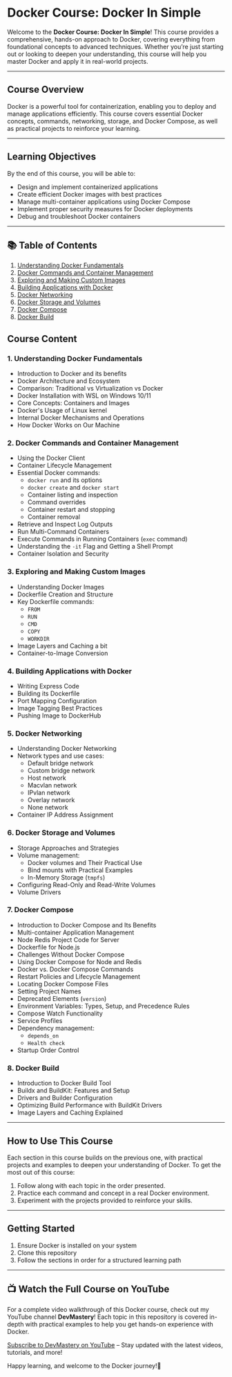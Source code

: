 # Docker Course: Docker In Simple

Welcome to the **Docker Course: Docker In Simple**! This course provides a comprehensive, hands-on approach to Docker, covering everything from foundational concepts to advanced techniques. Whether you’re just starting out or looking to deepen your understanding, this course will help you master Docker and apply it in real-world projects.

---

## Course Overview

Docker is a powerful tool for containerization, enabling you to deploy and manage applications efficiently. This course covers essential Docker concepts, commands, networking, storage, and Docker Compose, as well as practical projects to reinforce your learning.

---

## Learning Objectives

By the end of this course, you will be able to:

- Design and implement containerized applications
- Create efficient Docker images with best practices
- Manage multi-container applications using Docker Compose
- Implement proper security measures for Docker deployments
- Debug and troubleshoot Docker containers

---

## 📚 Table of Contents

1. [Understanding Docker Fundamentals](#m1-understanding-docker-fundamentals)
2. [Docker Commands and Container Management](#m2-docker-commands-and-container-management)
3. [Exploring and Making Custom Images](#m3-exploring-and-making-custom-images)
4. [Building Applications with Docker](#m4-building-applications-with-docker)
5. [Docker Networking](#m5-docker-networking)
6. [Docker Storage and Volumes](#m6-docker-storage-and-volumes)
7. [Docker Compose](#m7-docker-compose)
8. [Docker Build](#m8-docker-build)

## Course Content

### <a name="m1-understanding-docker-fundamentals"></a> 1. Understanding Docker Fundamentals

- Introduction to Docker and its benefits
- Docker Architecture and Ecosystem
- Comparison: Traditional vs Virtualization vs Docker
- Docker Installation with WSL on Windows 10/11
- Core Concepts: Containers and Images
- Docker's Usage of Linux kernel
- Internal Docker Mechanisms and Operations
- How Docker Works on Our Machine

### <a name="m2-docker-commands-and-container-management"></a> 2. Docker Commands and Container Management

- Using the Docker Client
- Container Lifecycle Management
- Essential Docker commands:
  - `docker run` and its options
  - `docker create` and `docker start`
  - Container listing and inspection
  - Command overrides
  - Container restart and stopping
  - Container removal
- Retrieve and Inspect Log Outputs
- Run Multi-Command Containers
- Execute Commands in Running Containers (`exec` command)
- Understanding the `-it` Flag and Getting a Shell Prompt
- Container Isolation and Security

### <a name="m3-exploring-and-making-custom-images"></a> 3. Exploring and Making Custom Images

- Understanding Docker Images
- Dockerfile Creation and Structure
- Key Dockerfile commands:
  - `FROM`
  - `RUN`
  - `CMD`
  - `COPY`
  - `WORKDIR`
- Image Layers and Caching a bit
- Container-to-Image Conversion

### <a name="m4-building-applications-with-docker"></a> 4. Building Applications with Docker

- Writing Express Code
- Building its Dockerfile
- Port Mapping Configuration
- Image Tagging Best Practices
- Pushing Image to DockerHub

### <a name="m5-docker-networking"></a> 5. Docker Networking

- Understanding Docker Networking
- Network types and use cases:
  - Default bridge network
  - Custom bridge network
  - Host network
  - Macvlan network
  - IPvlan network
  - Overlay network
  - None network
- Container IP Address Assignment

### <a name="m6-docker-storage-and-volumes"></a> 6. Docker Storage and Volumes

- Storage Approaches and Strategies
- Volume management:
  - Docker volumes and Their Practical Use
  - Bind mounts with Practical Examples
  - In-Memory Storage (`tmpfs`)
- Configuring Read-Only and Read-Write Volumes
- Volume Drivers

### <a name="m7-docker-compose"></a> 7. Docker Compose

- Introduction to Docker Compose and Its Benefits
- Multi-container Application Management
- Node Redis Project Code for Server
- Dockerfile for Node.js
- Challenges Without Docker Compose
- Using Docker Compose for Node and Redis
- Docker vs. Docker Compose Commands
- Restart Policies and Lifecycle Management
- Locating Docker Compose Files
- Setting Project Names
- Deprecated Elements (`version`)
- Environment Variables: Types, Setup, and Precedence Rules
- Compose Watch Functionality
- Service Profiles
- Dependency management:
  - `depends_on`
  - `Health check`
- Startup Order Control

### <a name="m8-docker-build"></a> 8. Docker Build

- Introduction to Docker Build Tool
- Buildx and BuildKit: Features and Setup
- Drivers and Builder Configuration
- Optimizing Build Performance with BuildKit Drivers
- Image Layers and Caching Explained

---

## How to Use This Course

Each section in this course builds on the previous one, with practical projects and examples to deepen your understanding of Docker. To get the most out of this course:

1. Follow along with each topic in the order presented.
2. Practice each command and concept in a real Docker environment.
3. Experiment with the projects provided to reinforce your skills.

---

## Getting Started

1. Ensure Docker is installed on your system
2. Clone this repository
3. Follow the sections in order for a structured learning path

---

## 📺 Watch the Full Course on YouTube

For a complete video walkthrough of this Docker course, check out my YouTube channel **DevMastery**! Each topic in this repository is covered in-depth with practical examples to help you get hands-on experience with Docker.

[Subscribe to DevMastery on YouTube](https://www.youtube.com/@devmastery46) – Stay updated with the latest videos, tutorials, and more!

Happy learning, and welcome to the Docker journey!🐳
